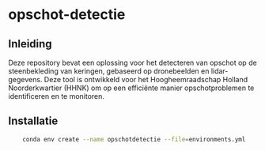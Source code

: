 # opschot-detectie

## Inleiding

Deze repository bevat een oplossing voor het detecteren van opschot op de steenbekleding van keringen, gebaseerd op dronebeelden en lidar-gegevens. Deze tool is ontwikkeld voor het Hoogheemraadschap Holland Noorderkwartier (HHNK) om op een efficiënte manier opschotproblemen te identificeren en te monitoren.

## Installatie

```bash
    conda env create --name opschotdetectie --file=environments.yml
```

